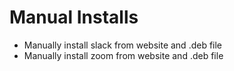 # Manual Installs

* Manually install slack from website and .deb file
* Manually install zoom from website and .deb file
